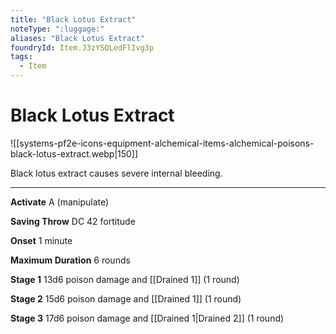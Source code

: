 ```yaml
---
title: "Black Lotus Extract"
noteType: ":luggage:"
aliases: "Black Lotus Extract"
foundryId: Item.J3zYSQLedFlIvg3p
tags:
  - Item
---
```


# Black Lotus Extract
![[systems-pf2e-icons-equipment-alchemical-items-alchemical-poisons-black-lotus-extract.webp|150]]

Black lotus extract causes severe internal bleeding.

* * *

**Activate** A (manipulate)

**Saving Throw** DC 42 fortitude

**Onset** 1 minute

**Maximum Duration** 6 rounds

**Stage 1** 13d6 poison damage and [[Drained 1]] (1 round)

**Stage 2** 15d6 poison damage and [[Drained 1]] (1 round)

**Stage 3** 17d6 poison damage and [[Drained 1|Drained 2]] (1 round)
